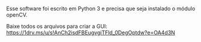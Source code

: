 
  Esse software foi escrito em Python 3 e precisa que seja instalado o módulo openCV.
  
  Baixe todos os arquivos para criar a GUI:  https://1drv.ms/u/s!AnCh2isdFBEugvgiTFld_0DegOptdw?e=OA4d3N
